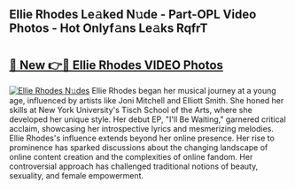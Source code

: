 ## Ellie Rhodes Le𝚊ked N𝚞de - Part-OPL Video Photos - Hot Onlyf𝚊ns Le𝚊ks RqfrT

# <h2><a href="http://ac11922.deff.icu/?id=Ellie+Rhodes">🔗 New 👉🔴 Ellie Rhodes VIDEO Photos</a></h2>

[![Ellie Rhodes N𝚞des](https://i.imgur.com/rIISA9y.gif)](http://ac11922.deff.icu/?id=Ellie+Rhodes)
Ellie Rhodes began her musical journey at a young age, influenced by artists like Joni Mitchell and Elliott Smith. She honed her skills at New York University's Tisch School of the Arts, where she developed her unique style. Her debut EP, "I'll Be Waiting," garnered critical acclaim, showcasing her introspective lyrics and mesmerizing melodies. Ellie Rhodes's influence extends beyond her online presence. Her rise to prominence has sparked discussions about the changing landscape of online content creation and the complexities of online fandom. Her controversial approach has challenged traditional notions of beauty, sexuality, and female empowerment.
